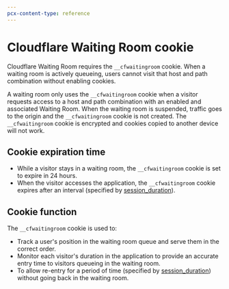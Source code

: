 ```yaml
---
pcx-content-type: reference
---
```


# Cloudflare Waiting Room cookie

<Aside type='warning' header='Important:'>

Cloudflare Waiting Room requires the `__cfwaitingroom` cookie. When a waiting room is actively queueing, users cannot visit that host and path combination without enabling cookies.
</Aside>

A waiting room only uses the `__cfwaitingroom` cookie when a visitor requests access to a host and path combination with an enabled and associated Waiting Room. When the waiting room is suspended, traffic goes to the origin and the `__cfwaitingroom` cookie is not created. The `__cfwaitingroom` cookie is encrypted and cookies copied to another device will not work.

## Cookie expiration time

* While a visitor stays in a waiting room, the `__cfwaitingroom` cookie is set to expire in 24 hours.
* When the visitor accesses the application, the `__cfwaitingroom` cookie expires after an interval (specified by [session_duration](../../reference/configuration-settings#session-duration)).

## Cookie function

The `__cfwaitingroom` cookie is used to:

* Track a user's position in the waiting room queue and serve them in the correct order.
* Monitor each visitor's duration in the application to provide an accurate entry time to visitors queueing in the waiting room.
* To allow re-entry for a period of time (specified by [session_duration](../../reference/configuration-settings#session-duration)) without going back in the waiting room.
